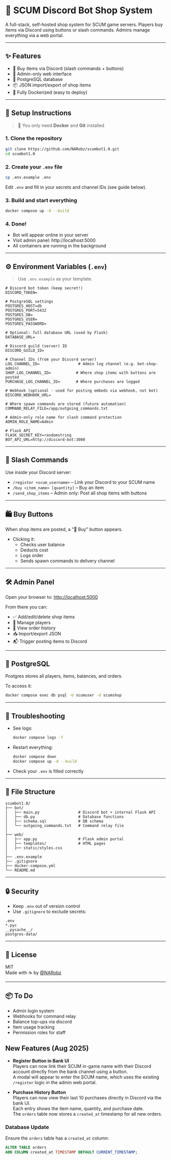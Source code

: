 # 🛒 SCUM Discord Bot Shop System

A full-stack, self-hosted shop system for SCUM game servers. Players buy items via Discord using buttons or slash commands. Admins manage everything via a web portal.

---

## ✨ Features

- 🛒 Buy items via Discord (slash commands + buttons)
- 🔐 Admin-only web interface
- 💾 PostgreSQL database
- 📦 JSON import/export of shop items
- 🚀 Fully Dockerized (easy to deploy)

---

## 🚀 Setup Instructions

> 🐳 You only need **Docker** and **Git** installed

### 1. Clone the repository

```bash
git clone https://github.com/NARobz/scumbot1.0.git
cd scumbot1.0
```

### 2. Create your `.env` file

```bash
cp .env.example .env
```

Edit `.env` and fill in your secrets and channel IDs (see guide below).

### 3. Build and start everything

```bash
docker compose up -d --build
```

### 4. Done!

- Bot will appear online in your server
- Visit admin panel: http://localhost:5000
- All containers are running in the background

---

## ⚙️ Environment Variables (`.env`)

> Use `.env.example` as your template.

```env
# Discord bot token (keep secret!)
DISCORD_TOKEN=

# PostgreSQL settings
POSTGRES_HOST=db
POSTGRES_PORT=5432
POSTGRES_DB=
POSTGRES_USER=
POSTGRES_PASSWORD=

# Optional: full database URL (used by Flask)
DATABASE_URL=

# Discord guild (server) ID
DISCORD_GUILD_ID=

# Channel IDs (from your Discord server)
LOG_CHANNEL_ID=                 # Admin log channel (e.g. bot-shop-admin)
SHOP_LOG_CHANNEL_ID=           # Where shop items with buttons are posted
PURCHASE_LOG_CHANNEL_ID=       # Where purchases are logged

# Webhook (optional - used for posting embeds via webhook, not bot)
DISCORD_WEBHOOK_URL=

# Where spawn commands are stored (future automation)
COMMAND_RELAY_FILE=/app/outgoing_commands.txt

# Admin-only role name for slash command protection
ADMIN_ROLE_NAME=Admin

# Flask API
FLASK_SECRET_KEY=randomstring
BOT_API_URL=http://discord-bot:3000
```

---

## 🧾 Slash Commands

Use inside your Discord server:

- `/register <scum_username>` – Link your Discord to your SCUM name  
- `/buy <item_name> [quantity]` – Buy an item  
- `/send_shop_items` – Admin only: Post all shop items with buttons

---

## 🛍 Buy Buttons

When shop items are posted, a "🛒 Buy" button appears.

- Clicking it:
  - Checks user balance
  - Deducts cost
  - Logs order
  - Sends spawn commands to delivery channel

---

## 🛠 Admin Panel

Open your browser to: [http://localhost:5000](http://localhost:5000)

From there you can:

- ✅ Add/edit/delete shop items  
- 👤 Manage players  
- 📜 View order history  
- 📥 Import/export JSON  
- 📬 Trigger posting items to Discord

---

## 🐘 PostgreSQL

Postgres stores all players, items, balances, and orders.

To access it:

```bash
docker compose exec db psql -U scumuser -d scumshop
```

---

## 🐛 Troubleshooting

- See logs:  
  ```bash
  docker compose logs -f
  ```

- Restart everything:
  ```bash
  docker compose down
  docker compose up -d --build
  ```

- Check your `.env` is filled correctly

---

## 📁 File Structure

```
scumbot1.0/
├── bot/
│   ├── main.py                 # Discord bot + internal Flask API
│   ├── db.py                   # Database functions
│   ├── schema.sql              # DB schema
│   └── outgoing_commands.txt   # Command relay file
│
├── web/
│   ├── app.py                  # Flask admin portal
│   ├── templates/              # HTML pages
│   ├── static/styles.css
│
├── .env.example
├── .gitignore
├── docker-compose.yml
└── README.md
```

---

## 🔒 Security

- Keep `.env` out of version control
- Use `.gitignore` to exclude secrets:

```gitignore
.env
*.pyc
__pycache__/
postgres-data/
```

---

## 📜 License

MIT  
Made with ☕ by [@NARobz](https://github.com/NARobz/scumbot1.0)

---

## 📦 To Do

- Admin login system  
- Webhooks for command relay  
- Balance top-ups via discord 
- Item usage tracking  
- Permission roles for staff


## New Features (Aug 2025)

- **Register Button in Bank UI**  
  Players can now link their SCUM in-game name with their Discord account directly from the bank channel using a button.  
  A modal will appear to enter the SCUM name, which uses the existing `/register` logic in the admin web portal.

- **Purchase History Button**  
  Players can now view their last 10 purchases directly in Discord via the bank UI.  
  Each entry shows the item name, quantity, and purchase date.  
  The `orders` table now stores a `created_at` timestamp for all new orders.

### Database Update
Ensure the `orders` table has a `created_at` column:
```sql
ALTER TABLE orders
ADD COLUMN created_at TIMESTAMP DEFAULT CURRENT_TIMESTAMP;
